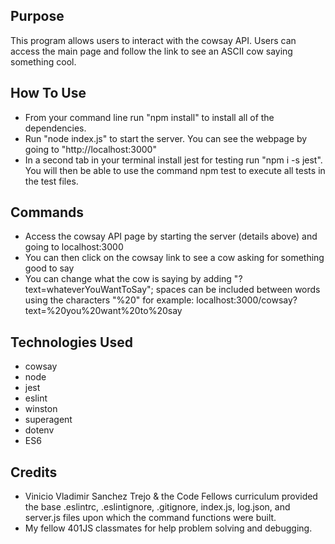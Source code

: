 ## Purpose

This program allows users to interact with the cowsay API. Users can access the main page and follow the link to see an ASCII cow saying something cool.

## How To Use
* From your command line run "npm install" to install all of the dependencies.
* Run "node index.js" to start the server. You can see the webpage by going to "http://localhost:3000"
* In a second tab in your terminal install jest for testing run "npm i -s jest". You will then be able to use the command npm test to execute all tests in the test files.

## Commands
* Access the cowsay API page by starting the server (details above) and going to localhost:3000
* You can then click on the cowsay link to see a cow asking for something good to say
* You can change what the cow is saying by adding "?text=whateverYouWantToSay"; spaces can be included between words using the characters "%20"
for example: localhost:3000/cowsay?text=%20you%20want%20to%20say

## Technologies Used
* cowsay
* node
* jest
* eslint
* winston
* superagent
* dotenv
* ES6

## Credits
* Vinicio Vladimir Sanchez Trejo & the Code Fellows curriculum provided the base .eslintrc, .eslintignore, .gitignore, index.js, log.json, and server.js files upon which the command functions were built.
* My fellow 401JS classmates for help problem solving and debugging.
